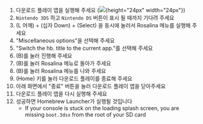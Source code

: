 1. 다운로드 플레이 앱을 실행해 주세요 (![](/images/download-play-icon.png){height="24px" width="24px"})
2. `Nintendo 3DS` 하고 `Nintendo DS` 버튼이 표시 될 때까지 기다려 주세요
3. (L 어깨) + (십자 Down) + (Select) 을 동시에 눌러서 Rosalina 메뉴를 실행해 주세요
4. "Miscellaneous options"을 선택해 주세요
5. "Switch the hb. title to the current app."를 선택해 주세요
6. (B)를 눌러 진행해 주세요
7. (B)를 눌러 Rosalina 메뉴로 돌아가 주세요
8. (B)를 눌러 Rosalina 메뉴를 나와 주세요
9. (Home) 키를 눌러 다운로드 플레이를 종료해 주세요
10. 아래 화면에서 "종료" 버튼을 눌러 다운로드 플레이 앱을 닫아주세요
11. 다운로드 플레이 앱을 다시 실행해 주세요
12. 성공하면 Homebrew Launcher가 실행될 것입니다
    - If your console is stuck on the loading splash screen, you are missing `boot.3dsx` from the root of your SD card
